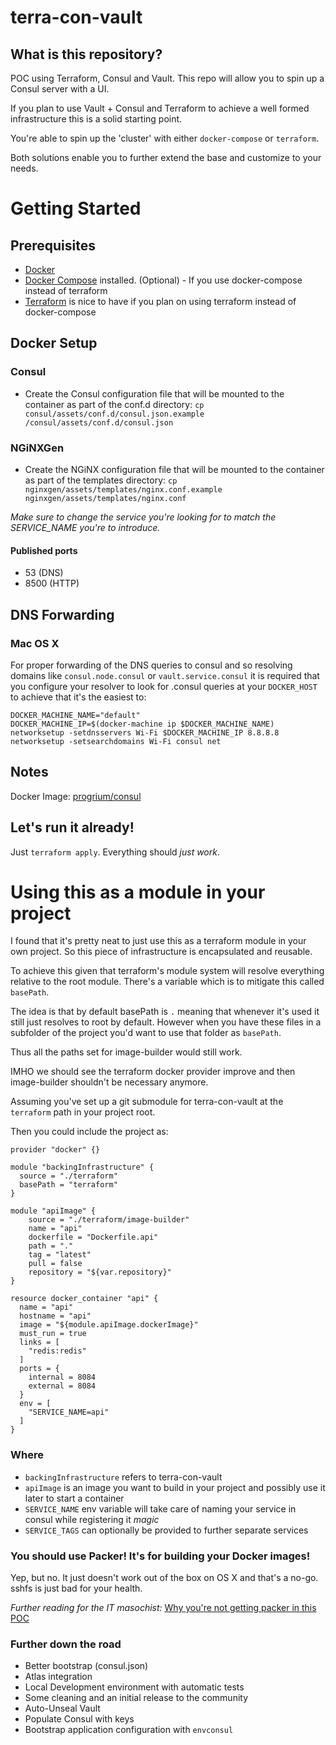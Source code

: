 terra-con-vault
===============

What is this repository?
------------------------

POC using Terraform, Consul and Vault. This repo will allow you to spin up a Consul server with a UI.

If you plan to use Vault + Consul and Terraform to achieve a well formed infrastructure this is a solid starting point.

You're able to spin up the 'cluster' with either `docker-compose` or `terraform`.

Both solutions enable you to further extend the base and customize to your needs.

Getting Started
===============

Prerequisites
-------------

-	[Docker](https://docs.docker.com/installation/)
-	[Docker Compose](https://docs.docker.com/compose/install/) installed. (Optional) - If you use docker-compose instead of terraform
-	[Terraform](https://terraform.io/) is nice to have if you plan on using terraform instead of docker-compose

Docker Setup
------------

### Consul

-	Create the Consul configuration file that will be mounted to the container as part of the conf.d directory: `cp consul/assets/conf.d/consul.json.example /consul/assets/conf.d/consul.json`

### NGiNXGen

-	Create the NGiNX configuration file that will be mounted to the container as part of the templates directory: `cp nginxgen/assets/templates/nginx.conf.example nginxgen/assets/templates/nginx.conf`

*Make sure to change the service you're looking for to match the SERVICE_NAME you're to introduce.*

#### Published ports

-	53 (DNS)
-	8500 (HTTP)

DNS Forwarding
--------------

### Mac OS X

For proper forwarding of the DNS queries to consul and so resolving domains like `consul.node.consul` or `vault.service.consul` it is required that you configure your resolver to look for .consul queries at your `DOCKER_HOST` to achieve that it's the easiest to:

```shell
DOCKER_MACHINE_NAME="default"
DOCKER_MACHINE_IP=$(docker-machine ip $DOCKER_MACHINE_NAME)
networksetup -setdnsservers Wi-Fi $DOCKER_MACHINE_IP 8.8.8.8
networksetup -setsearchdomains Wi-Fi consul net
```

Notes
-----

Docker Image: [progrium/consul](https://hub.docker.com/r/progrium/consul/)

Let's run it already!
---------------------

Just `terraform apply`. Everything should *just work*.

Using this as a module in your project
======================================

I found that it's pretty neat to just use this as a terraform module in your own project. So this piece of infrastructure is encapsulated and reusable.

To achieve this given that terraform's module system will resolve everything relative to the root module. There's a variable which is to mitigate this called `basePath`.

The idea is that by default basePath is `.` meaning that whenever it's used it still just resolves to root by default. However when you have these files in a subfolder of the project you'd want to use that folder as `basePath`.

Thus all the paths set for image-builder would still work.

IMHO we should see the terraform docker provider improve and then image-builder shouldn't be necessary anymore.

Assuming you've set up a git submodule for terra-con-vault at the `terraform` path in your project root.

Then you could include the project as:

```
provider "docker" {}

module "backingInfrastructure" {
  source = "./terraform"
  basePath = "terraform"
}

module "apiImage" {
    source = "./terraform/image-builder"
    name = "api"
    dockerfile = "Dockerfile.api"
    path = "."
    tag = "latest"
    pull = false
    repository = "${var.repository}"
}

resource docker_container "api" {
  name = "api"
  hostname = "api"
  image = "${module.apiImage.dockerImage}"
  must_run = true
  links = [
    "redis:redis"
  ]
  ports = {
    internal = 8084
    external = 8084
  }
  env = [
    "SERVICE_NAME=api"
  ]
}

```

### Where

-	`backingInfrastructure` refers to terra-con-vault
-	`apiImage` is an image you want to build in your project and possibly use it later to start a container
-	`SERVICE_NAME` env variable will take care of naming your service in consul while registering it *magic*
-	`SERVICE_TAGS` can optionally be provided to further separate services

### You should use Packer! It's for building your Docker images!

Yep, but no. It just doesn't work out of the box on OS X and that's a no-go. sshfs is just bad for your health.

*Further reading for the IT masochist:* [Why you're not getting packer in this POC](https://github.com/mitchellh/packer/wiki/Using-packer-on-Mac-OS-X-with-boot2docker)

### Further down the road

-	Better bootstrap (consul.json)
-	Atlas integration
-	Local Development environment with automatic tests
-	Some cleaning and an initial release to the community
-	Auto-Unseal Vault
-	Populate Consul with keys
-	Bootstrap application configuration with `envconsul`

